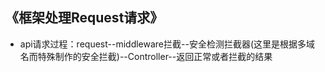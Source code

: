 ## 《框架处理Request请求》
+ api请求过程：request--middleware拦截--安全检测拦截器(这里是根据多域名而特殊制作的安全拦截)--Controller--返回正常或者拦截的结果
